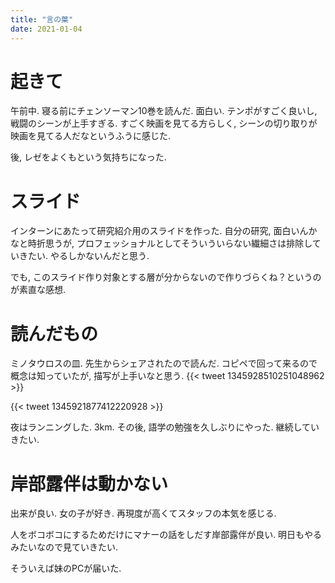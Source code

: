 ```yaml
---
title: "言の葉"
date: 2021-01-04
---
```


# 起きて
午前中. 寝る前にチェンソーマン10巻を読んだ. 面白い. テンポがすごく良いし, 戦闘のシーンが上手すぎる. すごく映画を見てる方らしく, シーンの切り取りが映画を見てる人だなというふうに感じた.

後, レゼをよくもという気持ちになった.

# スライド
インターンにあたって研究紹介用のスライドを作った. 自分の研究, 面白いんかなと時折思うが, プロフェッショナルとしてそういういらない繊細さは排除していきたい. やるしかないんだと思う.

でも, このスライド作り対象とする層が分からないので作りづらくね？というのが素直な感想.
# 読んだもの

ミノタウロスの皿. 先生からシェアされたので読んだ. コピペで回って来るので概念は知っていたが, 描写が上手いなと思う.
{{< tweet 1345928510251048962 >}}

{{< tweet 1345921877412220928 >}}

夜はランニングした. 3km. その後, 語学の勉強を久しぶりにやった. 継続していきたい.

# 岸部露伴は動かない
出来が良い. 女の子が好き. 再現度が高くてスタッフの本気を感じる.

人をボコボコにするためだけにマナーの話をしだす岸部露伴が良い. 明日もやるみたいなので見ていきたい.

そういえば妹のPCが届いた.